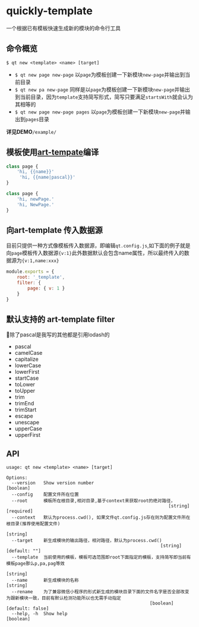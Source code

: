 # quickly-template

一个根据已有模板快速生成新的模块的命令行工具

## 命令概览

`$ qt new <template> <name> [target]`

- `$ qt new page new-page` 以`page`为模板创建一下新模块`new-page`并输出到当前目录
- `$ qt new pa new-page` 同样是以`page`为模板创建一下新模块`new-page`并输出到当前目录，因为`template`支持简写形式，简写只要满足`startsWith`就会认为其相等的
- `$ qt new page new-page pages` 以`page`为模板创建一下新模块`new-page`并输出到`pages`目录

**详见DEMO**`/example/`

## 模板使用[art-tempate](https://github.com/aui/art-template)编译

```jsx
class page {
    'hi, {{name}}'
     'hi, {{name|pascal}}'
}
```

```jsx
class page {
    'hi, newPage.'
    'hi, NewPage.'
}
```

## 向art-template 传入数据源

目前只提供一种方式像模板传入数据源，即编辑`qt.config.js`,如下面的例子就是向`page`模板传入数据源`{v:1}`此外数据默认会包含name属性，所以最终传入的数据源为`{v:1,name:xxx}`

```js
module.exports = {
    root: '_template',
    filter: {
        page: { v: 1 }
    }
}

```

## 默认支持的 art-template filter

除了pascal是我写的其他都是引用lodash的

- pascal
- camelCase
- capitalize
- lowerCase
- lowerFirst
- startCase
- toLower
- toUpper
- trim
- trimEnd
- trimStart
- escape
- unescape
- upperCase
- upperFirst

## API


```
usage: qt new <template> <name> [target]

Options:
  --version   Show version number                                      [boolean]
  --config    配置文件所在位置
  --root      模板所在根目录,相对目录,基于context来获取root的绝对路径，
                                                             [string] [required]
  --context   默认为process.cwd(), 如果文件qt.config.js存在则为配置文件所在根目录(推荐使用配置文件)
                                                                        [string]
  --target    新生成模块的输出路径，相对路径，默认为process.cwd()
                                                          [string] [default: ""]
  --template  当前使用的模板，模板可选范围即root下面指定的模板，支持简写即当前有模板page那么p,pa,pag等效
                                                                        [string]
  --name      新生成模块的名称                                          [string]
  --rename    为了兼容微信小程序的形式新生成的模块目录下面的文件名字是否全部改变为跟新模块一致，目前有默认检测功能所以也无需手动指定
                                                      [boolean] [default: false]
  --help, -h  Show help                                                [boolean]
  
  ```